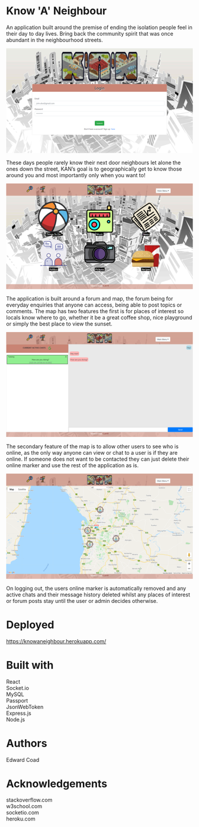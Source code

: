 # Know 'A' Neighbour

An application built around the premise of ending the isolation people feel in their day to day lives. Bring back the community spirit that was once abundant in the neighbourhood streets.

![login](client/public/assets/Screenshots/loginSS.png?raw=true "Login page")

These days people rarely know their next door neighbours let alone the ones down the street, KAN’s goal is to geographically get to know those around you and most importantly only when you want to!

![forum](client/public/assets/Screenshots/forumSS.png?raw=true "Forum page") 

The application is built around a forum and map, the forum being for everyday enquiries that anyone can access, being able to post topics or comments. The map has two features the first is for places of interest so locals know where to go, whether it be a great coffee shop, nice playground or simply the best place to view the sunset. 

![chat](client/public/assets/Screenshots/chatSS.png?raw=true "Chat page")

The secondary feature of the map is to allow other users to see who is online, as the only way anyone can view or chat to a user is if they are online. If someone does not want to be contacted they can just delete their online marker and use the rest of the application as is.

![map](client/public/assets/Screenshots/mapSS.png?raw=true "Map page") 

On logging out, the users online marker is automatically removed and any active chats and their message history deleted whilst any places of interest or forum posts stay until the user or admin decides otherwise.

# Deployed
https://knowaneighbour.herokuapp.com/

# Built with
React\
Socket.io\
MySQL\
Passport\
JsonWebToken\
Express.js\
Node.js

# Authors
Edward Coad

# Acknowledgements
stackoverflow.com\
w3school.com\
socketio.com\
heroku.com